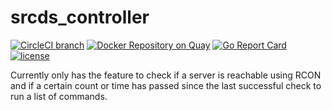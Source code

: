 # srcds_controller

[![CircleCI branch](https://img.shields.io/circleci/project/github/RedSparr0w/node-csgo-parser/master.svg)]() [![Docker Repository on Quay](https://quay.io/repository/galexrt/srcds_controller/status "Docker Repository on Quay")](https://quay.io/repository/galexrt/srcds_controller) [![Go Report Card](https://goreportcard.com/badge/github.com/galexrt/srcds_controller)](https://goreportcard.com/report/github.com/galexrt/srcds_controller) [![license](https://img.shields.io/github/license/mashape/apistatus.svg)]()

Currently only has the feature to check if a server is reachable using RCON and if a certain count or time has passed since the last successful check  to run a list of commands.
